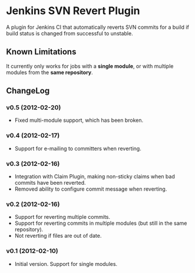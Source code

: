 Jenkins SVN Revert Plugin
=========================

A plugin for Jenkins CI that automatically reverts SVN commits for a build if build status is changed from successful to unstable.

Known Limitations
-----------------
It currently only works for jobs with a **single module**, or with multiple modules from the **same repository**.

ChangeLog
---------
### v0.5 (2012-02-20)

- Fixed multi-module support, which has been broken.

### v0.4 (2012-02-17)

- Support for e-mailing to committers when reverting.

### v0.3 (2012-02-16)

- Integration with Claim Plugin, making non-sticky claims when bad commits have been reverted.
- Removed ability to configure commit message when reverting.

### v0.2 (2012-02-16)

- Support for reverting multiple commits.
- Support for reverting commits in multiple modules (but still in the same repository).
- Not reverting if files are out of date.

### v0.1 (2012-02-10)

- Initial version. Support for single modules.
